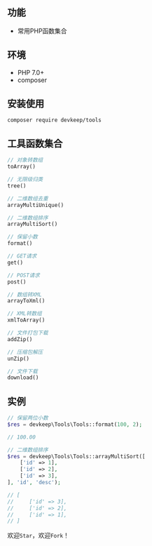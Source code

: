 ## 功能
- 常用PHP函数集合

## 环境
- PHP 7.0+
- composer

## 安装使用
```shell
composer require devkeep/tools
```


## 工具函数集合
```php
// 对象转数组  
toArray()

// 无限级归类 
tree()

// 二维数组去重
arrayMultiUnique()

// 二维数组排序
arrayMultiSort()

// 保留小数
format()

// GET请求
get()

// POST请求
post()

// 数组转XML
arrayToXml()

// XML转数组
xmlToArray()

// 文件打包下载
addZip()

// 压缩包解压
unZip()

// 文件下载
download()
```

## 实例
```php
// 保留两位小数
$res = devkeep\Tools\Tools::format(100, 2);

// 100.00

// 二维数组排序
$res = devkeep\Tools\Tools::arrayMultiSort([
    ['id' => 1],
    ['id' => 2],
    ['id' => 3],
], 'id', 'desc');

// [
//     ['id' => 3],
//     ['id' => 2],
//     ['id' => 1],
// ]
```

欢迎`Star`，欢迎`Fork`！
